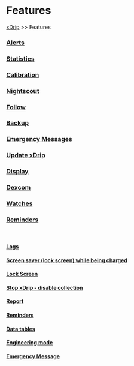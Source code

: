 # Features  
[xDrip](../README.md) >> Features  
  
### [Alerts](./Alerts_page)
### [Statistics](./Statistics)
### [Calibration](./Calibration)
### [Nightscout](./Nightscout_page)
### [Follow](./Follow_page)
### [Backup](./Backup)
### [Emergency Messages](./Emergency)
### [Update xDrip](./Updates)
### [Display](./Display/Display)
### [Dexcom](./Dexcom_page)
### [Watches](./Watches)
### [Reminders](./Reminders)
  
<br/>  
  
#### [Logs](./Logs)
#### [Screen saver (lock screen) while being charged](./Screensaver)
#### [Lock Screen](./Lock-screen)
#### [Stop xDrip - disable collection](./Stop-xDrip)
#### [Report](./Report)
#### [Reminders](./Reminders)
#### [Data tables](./Datatables)
#### [Engineering mode](./Engineering-Mode.md)
#### [Emergency Message](./Emergency.md)
   
